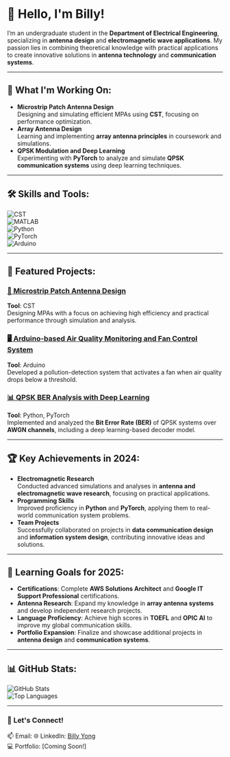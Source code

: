 # 👋 Hello, I'm Billy!  
I’m an undergraduate student in the **Department of Electrical Engineering**, specializing in **antenna design** and **electromagnetic wave applications**. My passion lies in combining theoretical knowledge with practical applications to create innovative solutions in **antenna technology** and **communication systems**.

---

## 🔭 **What I'm Working On:**
- **Microstrip Patch Antenna Design**  
  Designing and simulating efficient MPAs using **CST**, focusing on performance optimization.
- **Array Antenna Design**  
  Learning and implementing **array antenna principles** in coursework and simulations.
- **QPSK Modulation and Deep Learning**  
  Experimenting with **PyTorch** to analyze and simulate **QPSK communication systems** using deep learning techniques.

---

## 🛠 **Skills and Tools:**
![CST](https://img.shields.io/badge/-CST-darkblue?style=flat-square)  
![MATLAB](https://img.shields.io/badge/-MATLAB-0076A8?logo=mathworks&logoColor=white&style=flat-square)  
![Python](https://img.shields.io/badge/-Python-3776AB?logo=python&logoColor=white&style=flat-square)  
![PyTorch](https://img.shields.io/badge/-PyTorch-EE4C2C?logo=pytorch&logoColor=white&style=flat-square)  
![Arduino](https://img.shields.io/badge/-Arduino-00979D?logo=arduino&logoColor=white&style=flat-square)  

---


## 📂 **Featured Projects:**

### [📡 Microstrip Patch Antenna Design](https://github.com/MPA)  
**Tool**: CST  
Designing MPAs with a focus on achieving high efficiency and practical performance through simulation and analysis.

### [🖥 Arduino-based Air Quality Monitoring and Fan Control System](https://github.com/your-arduino-project)  
**Tool**: Arduino  
Developed a pollution-detection system that activates a fan when air quality drops below a threshold.

### [📊 QPSK BER Analysis with Deep Learning](https://github.com/qpsk-project)  
**Tool**: Python, PyTorch  
Implemented and analyzed the **Bit Error Rate (BER)** of QPSK systems over **AWGN channels**, including a deep learning-based decoder model.

---

## 🏆 **Key Achievements in 2024:**
- **Electromagnetic Research**  
  Conducted advanced simulations and analyses in **antenna and electromagnetic wave research**, focusing on practical applications.  
- **Programming Skills**  
  Improved proficiency in **Python** and **PyTorch**, applying them to real-world communication system problems.  
- **Team Projects**  
  Successfully collaborated on projects in **data communication design** and **information system design**, contributing innovative ideas and solutions.  



---

## 🌱 **Learning Goals for 2025:**
- **Certifications**: Complete **AWS Solutions Architect** and **Google IT Support Professional** certifications.  
- **Antenna Research**: Expand my knowledge in **array antenna systems** and develop independent research projects.  
- **Language Proficiency**: Achieve high scores in **TOEFL** and **OPIC AI** to improve my global communication skills.  
- **Portfolio Expansion**: Finalize and showcase additional projects in **antenna design** and **communication systems**.

---

## 📊 **GitHub Stats:**
![GitHub Stats](https://github-readme-stats.vercel.app/api?username=billy-yong&show_icons=true&theme=radical)  
![Top Languages](https://github-readme-stats.vercel.app/api/top-langs/?username=billy-yong&layout=compact&theme=radical)


---

### 🎯 **Let's Connect!**  
📫 Email:
🌐 LinkedIn: [Billy Yong](https://linkedin.com/in/billy-yong)  
💻 Portfolio: [Coming Soon!]
